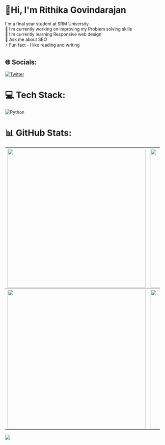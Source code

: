 # 💫Hi, I'm Rithika Govindarajan
I'm a final year student at SRM University<br>🔭 I’m currently working on improving my Problem solving skills <br>🌱 I’m currently learning Responsive web design<br>💬 Ask me about SEO<br>⚡ Fun fact - I like reading and writing 


## 🌐 Socials:
 [![Twitter](https://img.shields.io/badge/Twitter-%231DA1F2.svg?logo=Twitter&logoColor=white)](https://twitter.com/rithika_02) 

# 💻 Tech Stack:
![Python](https://img.shields.io/badge/python-3670A0?style=for-the-badge&logo=python&logoColor=ffdd54) 

# 📊 GitHub Stats:

| <img width="450em" src="https://github-readme-stats.vercel.app/api?username=rithikagovindarajan&theme=maroongold&hide_border=false&include_all_commits=true&count_private=true"> | <img  width="450em" src="https://github-readme-streak-stats.herokuapp.com/?user=rithikagovindarajan&theme=maroongold&hide_border=false" alt="" /> |
| :-----------------------------------------------------------------------------------------------------------------------------------------------------------------------------------------------------: | :--------------------------------------------------------------------------------------------------------------------------------------------------------------------------------------: |
| <img  width="450em"  src="https://github-readme-stats.vercel.app/api/top-langs/?username=rithikagovindarajan&theme=maroongold&hide_border=false&include_all_commits=true&count_private=true&layout=compact" alt="" />  |  <img width="450em" align="center" alt=""  src="https://github-profile-trophy.vercel.app/?username=rithikagovindarajan&theme=dark_lover&row=2&column=4&margin-w=10&margin-h=15&no-bg=true)]" />   |

[![](https://visitcount.itsvg.in/api?id=rithikagovindarajan&icon=7&color=2)](https://visitcount.itsvg.in)

